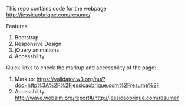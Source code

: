 This repo contains code for the webpage http://jessicaobrique.com/resume/.

Features

1. Bootstrap
2. Responsive Design
3. jQuery animations
4. Accessbility

Quick links to check the markup and accessbility of the page:

1. Markup: https://validator.w3.org/nu/?doc=http%3A%2F%2Fjessicaobrique.com%2Fresume%2F
2. Accessbility: http://wave.webaim.org/report#/http://jessicaobrique.com/resume/
